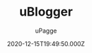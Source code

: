 ---
title: uBlogger
github: https://github.com/uPagge/uBlogger
demo: https://ublogger.netlify.app
author: uPagge
ssg:
  - Hugo
cms:
  - Markdown
date: 2020-12-15T19:49:50.000Z
description: Content readability and seo optimization, that's what the topic prioritizes.
draft: true
publish_date: '2020-11-23T09:02:15Z'
update_date: '2021-09-14T04:20:02Z'
github_star: 241
github_fork: 112
---